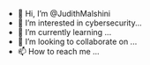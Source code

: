 - 👋 Hi, I’m @JudithMalshini
- 👀 I’m interested in cybersecurity...
- 🌱 I’m currently learning ...
- 💞️ I’m looking to collaborate on ...
- 📫 How to reach me ...

<!---
JudithMalshini/JudithMalshini is a ✨ special ✨ repository because its `README.md` (this file) appears on your GitHub profile.
You can click the Preview link to take a look at your changes.
--->
